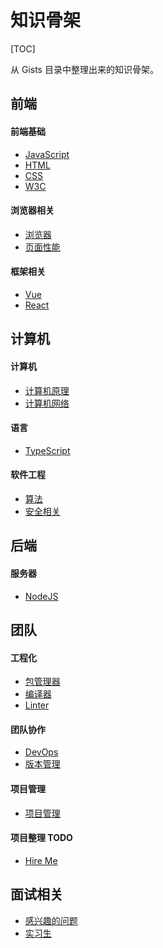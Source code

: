 # 知识骨架

[TOC]

从 Gists 目录中整理出来的知识骨架。

## 前端

#### 前端基础

* [JavaScript](/maps/javascript/javascript.html)
* [HTML](/maps/html/html.html)
* [CSS](/maps/css/css.html)
* [W3C](/maps/w3c/standards.html)

#### 浏览器相关

* [浏览器](/maps/browser/browser.html)
* [页面性能](/maps/browser/performance.html)

#### 框架相关

* [Vue](/maps/framework/vue.html)
* [React](/maps/framework/react.html)

## 计算机

#### 计算机

* [计算机原理](/maps/computer/computer.html)
* [计算机网络](/maps/computer/network.html)

#### 语言

* [TypeScript](/maps/typescript/typescript.html)

#### 软件工程

<!-- * [数据结构](/maps/computer/data-structure.html) -->
* [算法](/maps/computer/algorithm.html)
* [安全相关](/maps/computer/security.html)

## 后端

#### 服务器

* [NodeJS](/maps/server/nodejs.html)

## 团队

#### 工程化

* [包管理器](/maps/project/package-manager.html)
* [编译器](/maps/project/compiler.html)
* [Linter](/maps/project/linter.html)

#### 团队协作

* [DevOps](/maps/devops/devops.html)
* [版本管理](/maps/devops/version-control.html)

#### 项目管理

* [项目管理](/maps/manage/project-management.html)

#### 项目整理 TODO

* [Hire Me](/hire-me/index.html)

## 面试相关

* [感兴趣的问题](/maps/hire/reverse-interview.html)
* [实习生](/maps/hire/intern.html)
